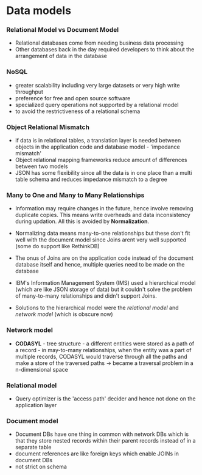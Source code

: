 # Data models
### Relational Model vs Document Model
- Relational databases come from needing business data processing
- Other databases back in the day required developers to think about the arrangement of data in the database
### NoSQL
- greater scalability including very large datasets or very high write throughput
- preference for free and open source software
- specialized query operations not supported by a relational model
- to avoid the restrictiveness of a relational schema
### Object Relational Mismatch
- if data is in relational tables, a translation layer is needed between objects in the application code and database model - 'impedance mismatch'
- Object relational mapping frameworks reduce amount of differences between two models
- JSON has some flexibility since all the data is in one place than a multi table schema and reduces impedance mismatch to a degree

### Many to One and Many to Many Relationships
- Information may require changes in the future, hence involve removing duplicate copies. This means write overheads and data inconsistency during updation. All this is avoided by **Normalization**.
- Normalizing data means many-to-one relationships but these don't fit well with the document model since Joins arent very well supported (some do support like RethinkDB)
- The onus of Joins are on the application code instead of the document database itself and hence, multiple queries need to be made on the database

- IBM's Information Management System (IMS) used a hierarchical model (which are like JSON storage of data) but it couldn't solve the problem of many-to-many relationships and didn't support Joins.
- Solutions to the hierarchical model were the *relational model* and *network model* (which is obscure now)

### Network model
- **CODASYL** - tree structure - a different entities were stored as a path of a record - in may-to-many relationships, when the entity was a part of multiple records, CODASYL would traverse through all the paths and make a store of the traversed paths -> became a traversal problem in a n-dimensional space

### Relational model
- Query optimizer is the 'access path' decider and hence not done on the application layer

### Document model
- Document DBs have one thing in common with network DBs which is that they store nested records within their parent records instead of in a separate table
- document references are like foreign keys which enable JOINs in document DBs
- not strict on schema 




